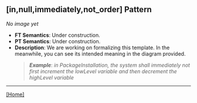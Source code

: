 ## [in,null,immediately,not_order] Pattern
_No image yet_
 * **FT Semantics**: Under construction.
 * **PT Semantics**: Under construction.
 * **Description**: We are working on formalizing this template. In the meanwhile, you can see its intended meaning in the diagram provided.
   > **_Example_**: _in PackageInstallation,  the system shall immediately not first  increment the lowLevel variable and then  decrement the highLevel variable_   
***
[[Home]](../semantics.md)